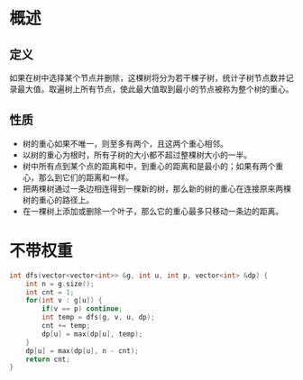 # 概述

## 定义

如果在树中选择某个节点并删除，这棵树将分为若干棵子树，统计子树节点数并记录最大值。取遍树上所有节点，使此最大值取到最小的节点被称为整个树的重心。



## 性质

- 树的重心如果不唯一，则至多有两个，且这两个重心相邻。
- 以树的重心为根时，所有子树的大小都不超过整棵树大小的一半。
- 树中所有点到某个点的距离和中，到重心的距离和是最小的；如果有两个重心，那么到它们的距离和一样。
- 把两棵树通过一条边相连得到一棵新的树，那么新的树的重心在连接原来两棵树的重心的路径上。
- 在一棵树上添加或删除一个叶子，那么它的重心最多只移动一条边的距离。



# 不带权重

```cpp
int dfs(vector<vector<int>> &g, int u, int p, vector<int> &dp) {
    int n = g.size();
    int cnt = 1;
    for(int v : g[u]) {
        if(v == p) continue;
        int temp = dfs(g, v, u, dp); 
        cnt += temp;
        dp[u] = max(dp[u], temp);
    }
    dp[u] = max(dp[u], n - cnt);
    return cnt;
}
```

